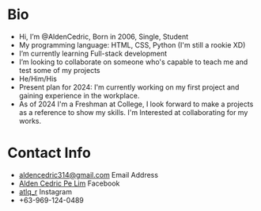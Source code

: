 # Bio

-  Hi, I’m @AldenCedric, Born in 2006, Single, Student
-  My programming language: HTML, CSS, Python (I'm still a rookie XD)
-  I’m currently learning Full-stack development
-  I’m looking to collaborate on someone who's capable to teach me and test some of my projects
-  He/Him/His
-  Present plan for 2024: I'm currently working on my first project and gaining experience in the workplace.
-  As of 2024 I'm a Freshman at College, I look forward to make a projects as a reference to show my skills. I'm Interested at collaborating for my works.

# Contact Info

-  <a href="mailto:aldencedric314@gmail.com" target="_blank">aldencedric314@gmail.com </a> Email Address
-  <a href="https://www.facebook.com/alden.cedric.9" target="_blank">Alden Cedric Pe Lim</a> Facebook
-  <a href="https://www.instagram.com/atlq_r/" target="_blank">atlq_r</a> Instagram
-  +63-969-124-0489
<!---
AldenCedric/About-Me is a ✨ special ✨ repository because its `README.md` (this file) appears on your GitHub profile.
You can click the Preview link to take a look at your changes.
--->
